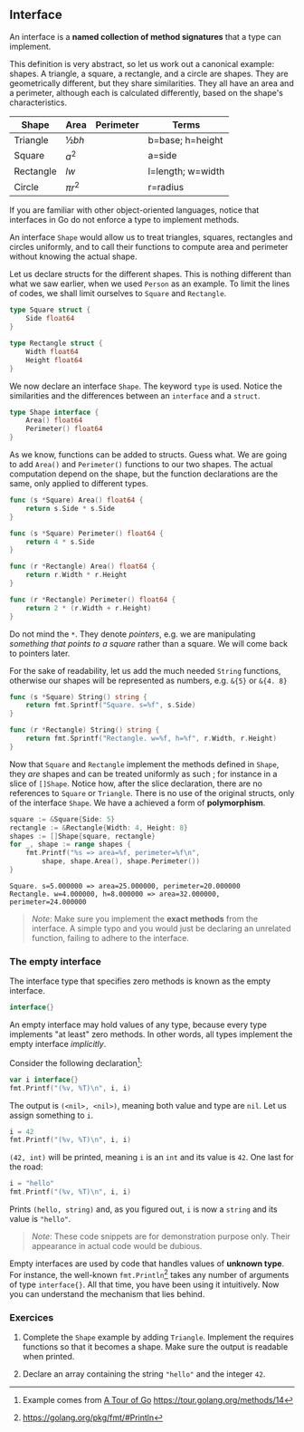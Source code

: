 ## Interface

An interface is a **named collection of method signatures** that a type can implement.

This definition is very abstract, so let us work out a canonical example: shapes. A triangle, a square, a rectangle, and a circle are shapes. They are geometrically different, but they share similarities. They all have an area and a perimeter, although each is calculated differently, based on the shape's characteristics.


| Shape     | Area      | Perimeter  | Terms
| --------- | --------- | ---------- | ----------------
| Triangle  | $½ b h$   |            | b=base; h=height
| Square    | $a^2$     |            | a=side
| Rectangle | $l w$     |            | l=length; w=width
| Circle    | $\pi r^2$ |            | r=radius

If you are familiar with other object-oriented languages, notice that interfaces in Go do not enforce a type to implement methods.

An interface `Shape` would allow us to treat triangles, squares, rectangles and circles uniformly, and to call their functions to compute area and perimeter without knowing the actual shape.

Let us declare structs for the different shapes. This is nothing different than what we saw earlier, when we used `Person` as an example. To limit the lines of codes, we shall limit ourselves to `Square` and `Rectangle`.

```go
type Square struct {
    Side float64
}

type Rectangle struct {
    Width float64
    Height float64
}
```

We now declare an interface `Shape`. The keyword `type` is used. Notice the similarities and the differences between an `interface` and a `struct`.

```go
type Shape interface {
    Area() float64
    Perimeter() float64
}
```

As we know, functions can be added to structs. Guess what. We are going to add `Area()` and `Perimeter()` functions to our two shapes. The actual computation depend on the shape, but the function declarations are the same, only applied to different types.

```go
func (s *Square) Area() float64 {
    return s.Side * s.Side
}

func (s *Square) Perimeter() float64 {
    return 4 * s.Side
}

func (r *Rectangle) Area() float64 {
    return r.Width * r.Height
}

func (r *Rectangle) Perimeter() float64 {
    return 2 * (r.Width + r.Height)
}
```

Do not mind the `*`. They denote _pointers_, e.g. we are manipulating _something that points to a square_ rather than a square. We will come back to pointers later.

For the sake of readability, let us add the much needed `String` functions, otherwise our shapes will be represented as numbers, e.g. `&{5}` or `&{4. 8}`

```go
func (s *Square) String() string {
    return fmt.Sprintf("Square. s=%f", s.Side)
}

func (r *Rectangle) String() string {
    return fmt.Sprintf("Rectangle. w=%f, h=%f", r.Width, r.Height)
}
```

Now that `Square` and `Rectangle` implement the methods defined in `Shape`, they _are_ shapes and can be treated uniformly as such ; for instance in a slice of `[]Shape`. Notice how, after the slice declaration, there are no references to `Square` or `Triangle`. There is no use of the original structs, only of the interface `Shape`. We have a achieved a form of **polymorphism**.

```go
square := &Square{Side: 5}
rectangle := &Rectangle{Width: 4, Height: 8}
shapes := []Shape{square, rectangle}
for _, shape := range shapes {
    fmt.Printf("%s => area=%f, perimeter=%f\n",
        shape, shape.Area(), shape.Perimeter())
}
```

```
Square. s=5.000000 => area=25.000000, perimeter=20.000000
Rectangle. w=4.000000, h=8.000000 => area=32.000000, perimeter=24.000000
```

> _Note_: Make sure you implement the **exact methods** from the interface. A simple typo and you would just be declaring an unrelated function, failing to adhere to the interface.


### The empty interface

The interface type that specifies zero methods is known as the empty interface.

```go
interface{}
```

An empty interface may hold values of any type, because every type implements "at least" zero methods. In other words, all types implement the empty interface _implicitly_.

Consider the following declaration[^tour-14]:

[^tour-14]: Example comes from [A Tour of Go](https://tour.golang.org/methods/14) https://tour.golang.org/methods/14


```go
var i interface{}
fmt.Printf("(%v, %T)\n", i, i)
```

The output is `(<nil>, <nil>)`, meaning both value and type are `nil`. Let us assign something to `i`.

```go
i = 42
fmt.Printf("(%v, %T)\n", i, i)
```

`(42, int)` will be printed, meaning `i` is an `int` and its value is `42`. One last for the road:

```go
i = "hello"
fmt.Printf("(%v, %T)\n", i, i)
```

Prints `(hello, string)` and, as you figured out, `i` is now a `string` and its value is `"hello"`.

> _Note_: These code snippets are for demonstration purpose only. Their appearance in actual code would be dubious.

Empty interfaces are used by code that handles values of **unknown type**. For instance, the well-known `fmt.Println`[^println] takes any number of arguments of type `interface{}`. All that time, you have been using it intuitively. Now you can understand the mechanism that lies behind.

[^println]: https://golang.org/pkg/fmt/#Println

### Exercices

1. Complete the `Shape` example by adding `Triangle`. Implement the requires functions so that it becomes a shape. Make sure the output is readable when printed.

2. Declare an array containing the string `"hello"` and the integer `42`.
